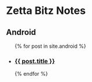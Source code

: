 # Zetta Bitz Notes

<h2>Android</h2>

<ul>
  {% for post in site.android %}
    <li>
      <h3><a href="{{site.url}}{{ post.url }}">{{ post.title }}</a></h3>
    </li>
  {% endfor %}
</ul>